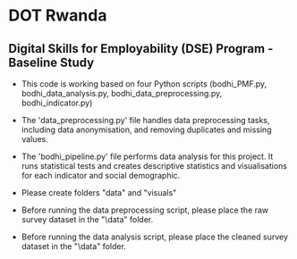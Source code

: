 # DOT Rwanda
## Digital Skills for Employability (DSE) Program -  Baseline Study

- This code is working based on four Python scripts (bodhi_PMF.py, bodhi_data_analysis.py, bodhi_data_preprocessing.py, bodhi_indicator.py)

- The 'data_preprocessing.py' file handles data preprocessing tasks, including data anonymisation, and removing duplicates and missing values.

- The 'bodhi_pipeline.py' file performs data analysis for this project. It runs statistical tests and creates descriptive statistics and visualisations for each indicator and social demographic.

- Please create folders "data" and "visuals"

- Before running the data preprocessing script, please place the raw survey dataset in the "\data" folder.

- Before running the data analysis script, please place the cleaned survey dataset in the "\data" folder.
